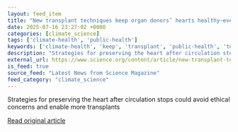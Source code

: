 ```yaml
---
layout: feed_item
title: "New transplant techniques keep organ donors’ hearts healthy—even after they stop beating"
date: 2025-07-16 23:27:02 +0000
categories: [climate_science]
tags: ['climate-health', 'public-health']
keywords: ['climate-health', 'keep', 'transplant', 'public-health', 'techniques']
description: "Strategies for preserving the heart after circulation stops could avoid ethical concerns and enable more transplants"
external_url: https://www.science.org/content/article/new-transplant-techniques-keep-organ-donors-hearts-healthy-even-after-they-stop-beating
is_feed: true
source_feed: "Latest News from Science Magazine"
feed_category: "climate_science"
---
```


Strategies for preserving the heart after circulation stops could avoid ethical concerns and enable more transplants

[Read original article](https://www.science.org/content/article/new-transplant-techniques-keep-organ-donors-hearts-healthy-even-after-they-stop-beating)

